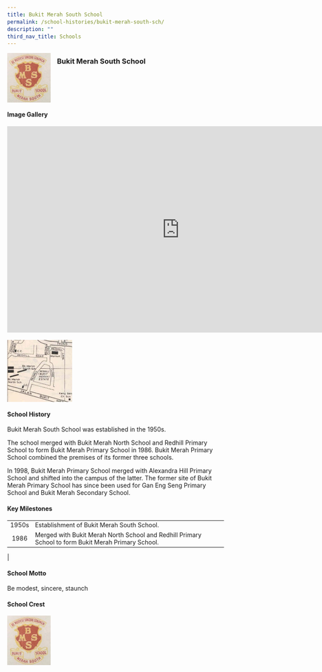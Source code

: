 ```yaml
---
title: Bukit Merah South School
permalink: /school-histories/bukit-merah-south-sch/
description: ""
third_nav_title: Schools
---
```

<img align="left" style="width:20%;margin-right:15px;" src="/images/bukitmerahsouthsch1.jpg">

### **Bukit Merah South School**

<br clear="left">

#### **Image Gallery**
<iframe src="https://docs.google.com/presentation/d/e/2PACX-1vRBzLi8TlgfPvpTQqgn0NEEDlPvUbvY1CJw7ewnOGWWc83Iyf18MVLv9ba8M1uCkmm0i7DTdgq1njYg/embed?start=false&amp;loop=true&amp;delayms=5000" frameborder="0" width="800" height="479" allowfullscreen="true"></iframe>

<p><a href="/images/bukitmerahsouthsch2.jpg">  
<img align="left" style="width:30%;margin-right:15px;" src="/images/bukitmerahsouthsch2.jpg">
</a></p>

<br clear="left">

#### **School History**
Bukit Merah South School was established in the 1950s.  
  
The school merged with Bukit Merah North School and Redhill Primary School to form Bukit Merah Primary School in 1986. Bukit Merah Primary School combined the premises of its former three schools.  
  
In 1998, Bukit Merah Primary School merged with Alexandra Hill Primary School and shifted into the campus of the latter. The former site of Bukit Merah Primary School has since been used for Gan Eng Seng Primary School and Bukit Merah Secondary School.

#### **Key Milestones**

|  |  |
|:---:|---|
| 1950s | Establishment of Bukit Merah South School. |
| 1986 | Merged with Bukit Merah North School and Redhill Primary School to form Bukit Merah Primary School. |
|

#### **School Motto**
Be modest, sincere, staunch

#### **School Crest**
<img align="left" style="width:20%;margin-right:15px;" src="/images/bukitmerahsouthsch1.jpg">

<br clear="left">
